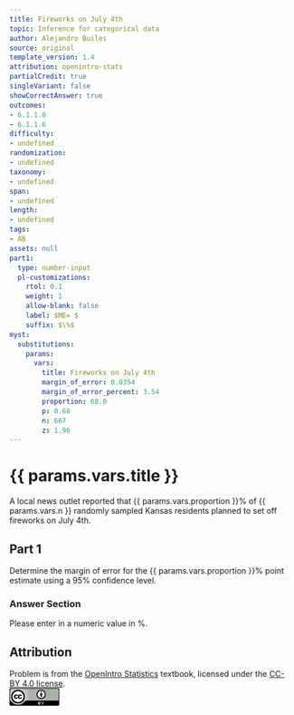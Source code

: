 ```yaml
---
title: Fireworks on July 4th
topic: Inference for categorical data
author: Alejandro Builes
source: original
template_version: 1.4
attribution: openintro-stats
partialCredit: true
singleVariant: false
showCorrectAnswer: true
outcomes:
- 6.1.1.0
- 6.1.1.6
difficulty:
- undefined
randomization:
- undefined
taxonomy:
- undefined
span:
- undefined
length:
- undefined
tags:
- AB
assets: null
part1:
  type: number-input
  pl-customizations:
    rtol: 0.1
    weight: 1
    allow-blank: false
    label: $ME= $
    suffix: $\%$
myst:
  substitutions:
    params:
      vars:
        title: Fireworks on July 4th
        margin_of_error: 0.0354
        margin_of_error_percent: 3.54
        proportion: 68.0
        p: 0.68
        n: 667
        z: 1.96
---
```

# {{ params.vars.title }}
A local news outlet reported that {{ params.vars.proportion }}% of {{ params.vars.n }} randomly sampled Kansas residents planned to set off fireworks on July 4th.

## Part 1

Determine the margin of error for the {{ params.vars.proportion }}% point estimate using a 95% confidence level.

### Answer Section

Please enter in a numeric value in %.

## Attribution

Problem is from the [OpenIntro Statistics](https://openintro.org/book/os/) textbook, licensed under the [CC-BY 4.0 license](https://creativecommons.org/licenses/by/4.0/).<br>![Image representing the Creative Commons 4.0 BY license.](https://raw.githubusercontent.com/firasm/bits/master/by.png)